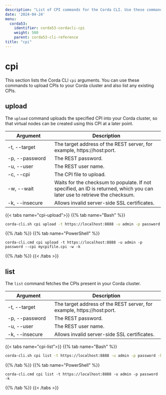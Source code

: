 ```yaml
---
description: "List of CPI commands for the Corda CLI. Use these commands to upload or fetch CPIs."
date: '2024-04-24'
menu:
  corda53:
    identifier: corda53-cordacli-cpi
    weight: 500
    parent: corda53-cli-reference
title: "cpi"
---
```

# cpi

This section lists the Corda CLI `cpi` arguments. You can use these commands to upload CPIs to your Corda cluster and also list any existing CPIs.

## upload

The `upload` command uploads the specified CPI into your Corda cluster, so that virtual nodes can be created using this CPI at a later point.

<style>
table th:first-of-type {
    width: 30%;
}
table th:nth-of-type(2) {
    width: 70%;
}
</style>

| Argument           | Description                                                            |
| ------------------ | ---------------------------------------------------------------------- |
| -t, \-\-target     | The target address of the REST server, for example, https://host:port. |
| -p, \-\-password   | The REST password.                                                         |
| -u, \-\-user       | The REST user name.                                                        |
| -c, \-\-cpi        | The CPI file to upload.                                                |
| -w, \-\-wait       | Waits for the checksum to populate. If not specified, an ID is returned, which you can later use to retrieve the checksum.  |
| -k, \-\-insecure   | Allows invalid server-side SSL certificates.                        |

{{< tabs name="cpi-upload">}}
{{% tab name="Bash" %}}
```sh
corda-cli.sh cpi upload -t https://localhost:8888 -u admin -p password --cpi mycpifile.cpi -w -k
```
{{% /tab %}}
{{% tab name="PowerShell" %}}
```shell
corda-cli.cmd cpi upload -t https://localhost:8888 -u admin -p password --cpi mycpifile.cpi -w -k
```
{{% /tab %}}
{{< /tabs >}}

## list

The `list` command fetches the CPIs present in your Corda cluster.

<style>
table th:first-of-type {
    width: 30%;
}
table th:nth-of-type(2) {
    width: 70%;
}
</style>

| Argument           | Description                                                            |
| ------------------ | ---------------------------------------------------------------------- |
| -t, \-\-target     | The target address of the REST server, for example, https://host:port. |
| -p, \-\-password   | The REST password.                                                         |
| -u, \-\-user       | The REST user name.                                                        |
| -k, \-\-insecure   | Allows invalid server-side SSL certificates.                        |

{{< tabs name="cpi-list">}}
{{% tab name="Bash" %}}
```sh
corda-cli.sh cpi list -t https://localhost:8888 -u admin -p password -k
```
{{% /tab %}}
{{% tab name="PowerShell" %}}
```shell
corda-cli.cmd cpi list -t https://localhost:8888 -u admin -p password -k
```
{{% /tab %}}
{{< /tabs >}}
